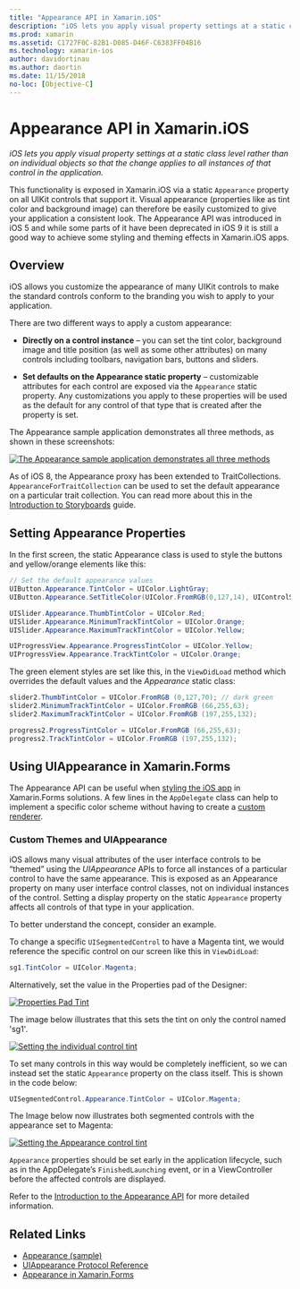 ```yaml
---
title: "Appearance API in Xamarin.iOS"
description: "iOS lets you apply visual property settings at a static class level rather than on individual objects so that the change applies to all instances of that control in the application."
ms.prod: xamarin
ms.assetid: C1727F0C-82B1-D085-D46F-C6383FF04B16
ms.technology: xamarin-ios
author: davidortinau
ms.author: daortin
ms.date: 11/15/2018
no-loc: [Objective-C]
---
```


# Appearance API in Xamarin.iOS

_iOS lets you apply visual property settings at a static class level rather than on individual objects so that the change applies to all instances of that control in the application._

This functionality is exposed in Xamarin.iOS via a static `Appearance` property
on all UIKit controls that support it. Visual appearance (properties like as
tint color and background image) can therefore be easily customized to give
your application a consistent look. The Appearance API was introduced in iOS 5
and while some parts of it have been deprecated in iOS 9 it is still a good
way to achieve some styling and theming effects in Xamarin.iOS apps.

## Overview

iOS allows you customize the appearance of many UIKit controls to make the
standard controls conform to the branding you wish to apply to your
application.

There are two different ways to apply a custom appearance:

- **Directly on a control instance** – you can set the tint
    color, background image and title position (as well as some other attributes) on
    many controls including toolbars, navigation bars, buttons and sliders.

- **Set defaults on the Appearance static property** – customizable attributes for each control are exposed via the `Appearance` static
    property. Any customizations you apply to these properties will be used as the
    default for any control of that type that is created after the property is
    set.

The Appearance sample application demonstrates all three methods, as shown in
these screenshots:

[![The Appearance sample application demonstrates all three methods](introduction-to-the-appearance-api-images/appearance01-sml.png)](introduction-to-the-appearance-api-images/appearance01.png#lightbox)

As of iOS 8, the Appearance proxy has been extended to TraitCollections.
 `AppearanceForTraitCollection` can be used to set the default appearance on a
 particular trait collection. You can read more about this in the
 [Introduction to Storyboards](~/ios/user-interface/storyboards/unified-storyboards.md) guide.

## Setting Appearance Properties

In the first screen, the static Appearance class is used to style the buttons
and yellow/orange elements like this:

```csharp
// Set the default appearance values
UIButton.Appearance.TintColor = UIColor.LightGray;
UIButton.Appearance.SetTitleColor(UIColor.FromRGB(0,127,14), UIControlState.Normal);

UISlider.Appearance.ThumbTintColor = UIColor.Red;
UISlider.Appearance.MinimumTrackTintColor = UIColor.Orange;
UISlider.Appearance.MaximumTrackTintColor = UIColor.Yellow;

UIProgressView.Appearance.ProgressTintColor = UIColor.Yellow;
UIProgressView.Appearance.TrackTintColor = UIColor.Orange;
```

The green element styles are set like this, in the `ViewDidLoad` method which overrides the default values and the *Appearance* static class:

```csharp
slider2.ThumbTintColor = UIColor.FromRGB (0,127,70); // dark green
slider2.MinimumTrackTintColor = UIColor.FromRGB (66,255,63);
slider2.MaximumTrackTintColor = UIColor.FromRGB (197,255,132);
```

```csharp
progress2.ProgressTintColor = UIColor.FromRGB (66,255,63);
progress2.TrackTintColor = UIColor.FromRGB (197,255,132);
```

## Using UIAppearance in Xamarin.Forms

The Appearance API can be useful when
[styling the iOS app](~/xamarin-forms/platform/ios/formatting.md#uiappearance-api)
in Xamarin.Forms solutions. A few lines in the `AppDelegate` class can help
to implement a specific color scheme without having to create a
[custom renderer](~/xamarin-forms/app-fundamentals/custom-renderer/index.md).

### Custom Themes and UIAppearance

iOS allows many visual attributes of the user interface controls to be “themed” using the *UIAppearance* APIs to force
all instances of a particular control to have the same appearance. This is exposed as an Appearance property on many user
interface control classes, not on individual instances of the control. Setting a display property on the static
`Appearance` property affects all controls of that type in your application.

To better understand the concept, consider an example.

To change a specific `UISegmentedControl` to have a Magenta tint, we
would reference the specific control on our screen like this in `ViewDidLoad`:

```csharp
sg1.TintColor = UIColor.Magenta;
```

Alternatively, set the value in the Properties pad of the Designer:

[![Properties Pad Tint](introduction-to-the-appearance-api-images/propertiespadtint.png)](introduction-to-the-appearance-api-images/propertiespadtint.png#lightbox)

The image below illustrates that this sets the tint on only the control named 'sg1'.

[![Setting the individual control tint](introduction-to-the-appearance-api-images/image53.png)](introduction-to-the-appearance-api-images/image53.png#lightbox)

To set many controls in this way would be completely inefficient, so we can instead set the static `Appearance` property on
the class itself. This is shown in the code below:

```csharp
UISegmentedControl.Appearance.TintColor = UIColor.Magenta;
```

The Image below now illustrates both segmented controls with the appearance set to Magenta:

[![Setting the Appearance control tint](introduction-to-the-appearance-api-images/image54.png)](introduction-to-the-appearance-api-images/image54.png#lightbox)

`Appearance` properties should be set early in the application lifecycle, such as in the AppDelegate’s `FinishedLaunching`
event, or in a ViewController before the affected controls are displayed.

Refer to the [Introduction to the Appearance API](~/ios/user-interface/ios-ui/introduction-to-the-appearance-api.md) for more detailed information.

## Related Links

- [Appearance (sample)](/samples/xamarin/ios-samples/appearance)
- [UIAppearance Protocol Reference](https://developer.apple.com/library/ios/documentation/UIKit/Reference/UIAppearance_Protocol/)
- [Appearance in Xamarin.Forms](~/xamarin-forms/platform/ios/formatting.md#uiappearance-api)